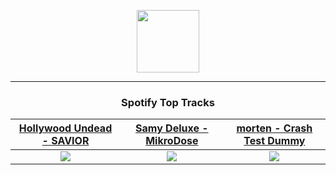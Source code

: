 <p align="center">
  <a href="https://www.tobiasmichael.de">
    <img src="https://tobiasmichael.de/assets/logo.gif" width="100" height="100"/>
  </a>
</p>

---

<h3 align="center">Spotify Top Tracks</h3>

[Hollywood Undead - SAVIOR](https://open.spotify.com/track/2vzJUdxQx6cp9VbtqkjPm7)|[Samy Deluxe - MikroDose](https://open.spotify.com/track/4HaUXBHDaZx184eAjEQ2uj)|[morten - Crash Test Dummy](https://open.spotify.com/track/7a9ywVmsYIJPPg0ksyBFVu)
:---:|:----:|:----:
<img src="https://i.scdn.co/image/ab67616d00001e02807d7f425d68eb7d94493f93"/>|<img src="https://i.scdn.co/image/ab67616d00001e029db5f93e5ffdb4d603902f50"/>|<img src="https://i.scdn.co/image/ab67616d00001e02753651bc7bd88f3123ba31e5"/>
